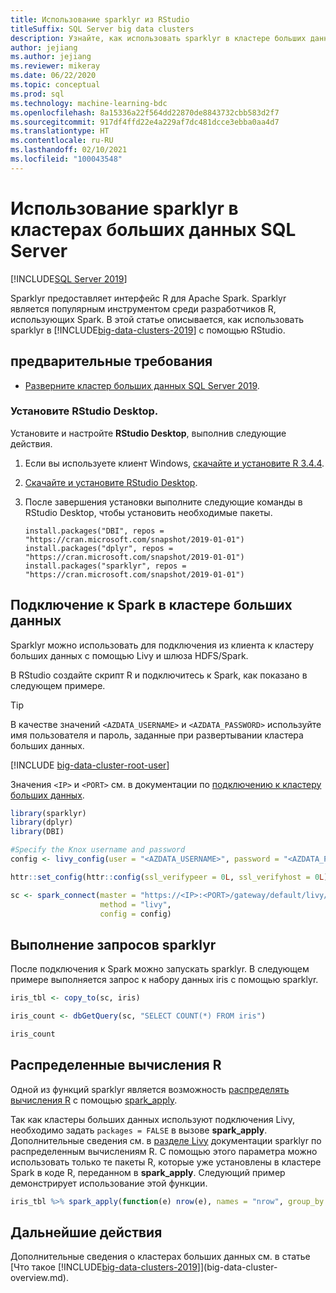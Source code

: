 ```yaml
---
title: Использование sparklyr из RStudio
titleSuffix: SQL Server big data clusters
description: Узнайте, как использовать sparklyr в кластере больших данных SQL Server для подключения к Spark через интерфейс R.
author: jejiang
ms.author: jejiang
ms.reviewer: mikeray
ms.date: 06/22/2020
ms.topic: conceptual
ms.prod: sql
ms.technology: machine-learning-bdc
ms.openlocfilehash: 8a15336a22f564dd22870de8843732cbb583d2f7
ms.sourcegitcommit: 917df4ffd22e4a229af7dc481dcce3ebba0aa4d7
ms.translationtype: HT
ms.contentlocale: ru-RU
ms.lasthandoff: 02/10/2021
ms.locfileid: "100043548"
---
```

# <a name="use-sparklyr-in-sql-server-big-data-cluster"></a>Использование sparklyr в кластерах больших данных SQL Server

[!INCLUDE[SQL Server 2019](../includes/applies-to-version/sqlserver2019.md)]

Sparklyr предоставляет интерфейс R для Apache Spark. Sparklyr является популярным инструментом среди разработчиков R, использующих Spark. В этой статье описывается, как использовать sparklyr в [!INCLUDE[big-data-clusters-2019](../includes/ssbigdataclusters-ver15.md)] с помощью RStudio.

## <a name="prerequisites"></a>предварительные требования

- [Разверните кластер больших данных SQL Server 2019](quickstart-big-data-cluster-deploy.md).

### <a name="install-rstudio-desktop"></a>Установите RStudio Desktop.

Установите и настройте **RStudio Desktop**, выполнив следующие действия.

1. Если вы используете клиент Windows, [скачайте и установите R 3.4.4](https://cran.rstudio.com/bin/windows/base/old/3.4.4).

1. [Скачайте и установите RStudio Desktop](https://www.rstudio.com/products/rstudio/download/).

1. После завершения установки выполните следующие команды в RStudio Desktop, чтобы установить необходимые пакеты.

   ```RStudioDesktop
   install.packages("DBI", repos = "https://cran.microsoft.com/snapshot/2019-01-01")
   install.packages("dplyr", repos = "https://cran.microsoft.com/snapshot/2019-01-01")
   install.packages("sparklyr", repos = "https://cran.microsoft.com/snapshot/2019-01-01")
   ```

## <a name="connect-to-spark-in-a-big-data-cluster"></a>Подключение к Spark в кластере больших данных

Sparklyr можно использовать для подключения из клиента к кластеру больших данных с помощью Livy и шлюза HDFS/Spark. 

В RStudio создайте скрипт R и подключитесь к Spark, как показано в следующем примере.

> [!TIP]
> В качестве значений `<AZDATA_USERNAME>` и `<AZDATA_PASSWORD>` используйте имя пользователя и пароль, заданные при развертывании кластера больших данных.

[!INCLUDE [big-data-cluster-root-user](../includes/big-data-cluster-root-user.md)]

Значения `<IP>` и `<PORT>` см. в документации по [подключению к кластеру больших данных](connect-to-big-data-cluster.md).

```r
library(sparklyr)
library(dplyr)
library(DBI)

#Specify the Knox username and password
config <- livy_config(user = "<AZDATA_USERNAME>", password = "<AZDATA_PASSWORD>")

httr::set_config(httr::config(ssl_verifypeer = 0L, ssl_verifyhost = 0L))

sc <- spark_connect(master = "https://<IP>:<PORT>/gateway/default/livy/v1",
                    method = "livy",
                    config = config)
```

## <a name="run-sparklyr-queries"></a>Выполнение запросов sparklyr

После подключения к Spark можно запускать sparklyr. В следующем примере выполняется запрос к набору данных iris с помощью sparklyr.

```r
iris_tbl <- copy_to(sc, iris)

iris_count <- dbGetQuery(sc, "SELECT COUNT(*) FROM iris")

iris_count
```

## <a name="distributed-r-computations"></a>Распределенные вычисления R

Одной из функций sparklyr является возможность [распределять вычисления R](https://spark.rstudio.com/guides/distributed-r/) с помощью [spark_apply](https://spark.rstudio.com/guides/distributed-r/#apply-an-r-function-to-a-spark-object).

Так как кластеры больших данных используют подключения Livy, необходимо задать `packages = FALSE` в вызове **spark_apply**. Дополнительные сведения см. в [разделе Livy](https://spark.rstudio.com/guides/distributed-r/#livy) документации sparklyr по распределенным вычислениям R. С помощью этого параметра можно использовать только те пакеты R, которые уже установлены в кластере Spark в коде R, переданном в **spark_apply**. Следующий пример демонстрирует использование этой функции.

```r
iris_tbl %>% spark_apply(function(e) nrow(e), names = "nrow", group_by = "Species", packages = FALSE)
```

## <a name="next-steps"></a>Дальнейшие действия

Дополнительные сведения о кластерах больших данных см. в статье [Что такое [!INCLUDE[big-data-clusters-2019](../includes/ssbigdataclusters-ver15.md)]](big-data-cluster-overview.md).
